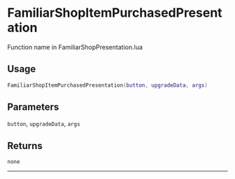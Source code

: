 # FamiliarShopItemPurchasedPresentation
Function name in FamiliarShopPresentation.lua
## Usage
```lua
FamiliarShopItemPurchasedPresentation(button, upgradeData, args)
```
## Parameters
`button`, `upgradeData`, `args`
## Returns
`none`

---